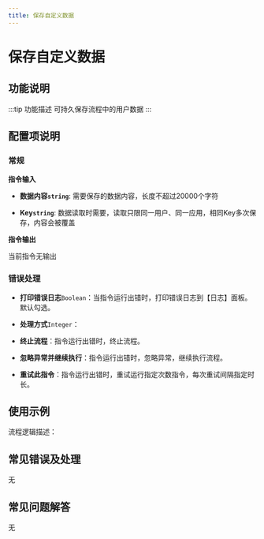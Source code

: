 ```yaml
---
title: 保存自定义数据
---
```


# 保存自定义数据

## 功能说明

:::tip 功能描述
可持久保存流程中的用户数据
:::

## 配置项说明

### 常规

**指令输入**

- **数据内容`string`**: 需要保存的数据内容，长度不超过20000个字符

- **Key`string`**: 数据读取时需要，读取只限同一用户、同一应用，相同Key多次保存，内容会被覆盖


**指令输出**

当前指令无输出

### 错误处理

- **打印错误日志**`Boolean`：当指令运行出错时，打印错误日志到【日志】面板。默认勾选。

- **处理方式**`Integer`：

 - **终止流程**：指令运行出错时，终止流程。

 - **忽略异常并继续执行**：指令运行出错时，忽略异常，继续执行流程。

 - **重试此指令**：指令运行出错时，重试运行指定次数指令，每次重试间隔指定时长。

## 使用示例

流程逻辑描述：

## 常见错误及处理

无

## 常见问题解答

无


